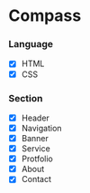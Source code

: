 # Compass
 
### Language
 - [x] HTML
 - [x] CSS

### Section
- [x] Header 
- [x] Navigation
- [x] Banner
- [x] Service
- [x] Protfolio
- [x] About
- [x] Contact